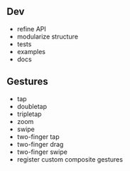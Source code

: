 ## Dev

- refine API
- modularize structure
- tests
- examples
- docs

## Gestures

- tap
- doubletap
- tripletap
- zoom
- swipe
- two-finger tap
- two-finger drag
- two-finger swipe
- register custom composite gestures